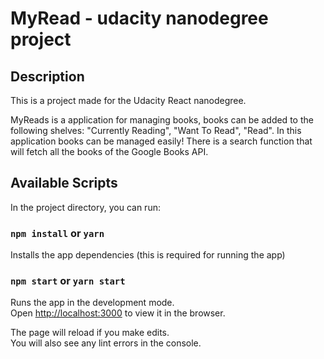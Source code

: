 # MyRead - udacity nanodegree project

## Description

This is a project made for the Udacity React nanodegree.

MyReads is a application for managing books, books can be added to the following shelves:
"Currently Reading", "Want To Read", "Read". In this application books can be managed easily!
There is a search function that will fetch all the books of the Google Books API.

## Available Scripts

In the project directory, you can run:

### `npm install` or `yarn`

Installs the app dependencies (this is required for running the app)<br>

### `npm start` or `yarn start`

Runs the app in the development mode.<br>
Open [http://localhost:3000](http://localhost:3000) to view it in the browser.

The page will reload if you make edits.<br>
You will also see any lint errors in the console.
